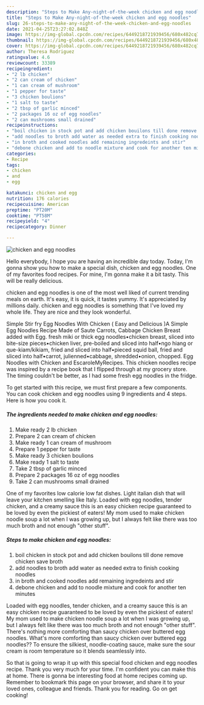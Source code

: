 ```yaml
---
description: "Steps to Make Any-night-of-the-week chicken and egg noodles"
title: "Steps to Make Any-night-of-the-week chicken and egg noodles"
slug: 26-steps-to-make-any-night-of-the-week-chicken-and-egg-noodles
date: 2021-04-25T23:27:02.848Z
image: https://img-global.cpcdn.com/recipes/6449218721939456/680x482cq70/chicken-and-egg-noodles-recipe-main-photo.jpg
thumbnail: https://img-global.cpcdn.com/recipes/6449218721939456/680x482cq70/chicken-and-egg-noodles-recipe-main-photo.jpg
cover: https://img-global.cpcdn.com/recipes/6449218721939456/680x482cq70/chicken-and-egg-noodles-recipe-main-photo.jpg
author: Theresa Rodriguez
ratingvalue: 4.6
reviewcount: 33389
recipeingredient:
- "2 lb chicken"
- "2 can cream of chicken"
- "1 can cream of mushroom"
- "1 pepper for taste"
- "3 chicken boulions"
- "1 salt to taste"
- "2 tbsp of garlic minced"
- "2 packages 16 oz of egg noodles"
- "2 can mushrooms small drained"
recipeinstructions:
- "boil chicken in stock pot and add chicken bouilons till done remove chicken save broth"
- "add noodles to broth add water as needed extra to finish cooking noodles"
- "in broth and cooked noodles add remaining ingredeints and stir"
- "debone chicken and add to noodle mixture and cook for another ten minutes"
categories:
- Recipe
tags:
- chicken
- and
- egg

katakunci: chicken and egg 
nutrition: 176 calories
recipecuisine: American
preptime: "PT20M"
cooktime: "PT58M"
recipeyield: "4"
recipecategory: Dinner

---
```



![chicken and egg noodles](https://img-global.cpcdn.com/recipes/6449218721939456/680x482cq70/chicken-and-egg-noodles-recipe-main-photo.jpg)

Hello everybody, I hope you are having an incredible day today. Today, I'm gonna show you how to make a special dish, chicken and egg noodles. One of my favorites food recipes. For mine, I'm gonna make it a bit tasty. This will be really delicious.

chicken and egg noodles is one of the most well liked of current trending meals on earth. It's easy, it is quick, it tastes yummy. It's appreciated by millions daily. chicken and egg noodles is something that I've loved my whole life. They are nice and they look wonderful.

Simple Stir fry Egg Noodles With Chicken ( Easy and Delicious )A Simple Egg Noodles Recipe Made of Saute Carrots, Cabbage Chicken Breast added with Egg. fresh miki or thick egg noodles•chicken breast, sliced into bite-size pieces•chicken liver, pre-boiled and sliced into half•ngo hiang or que-kiam/kikiam, fried and sliced into half•pieced squid ball, fried and sliced into half•carrot, julienned•cabbage, shredded•onion, chopped. Egg Noodles with Chicken and EscaroleMyRecipes. This chicken noodles recipe was inspired by a recipe book that I flipped through at my grocery store. The timing couldn&#39;t be better, as I had some fresh egg noodles in the fridge.


To get started with this recipe, we must first prepare a few components. You can cook chicken and egg noodles using 9 ingredients and 4 steps. Here is how you cook it.

<!--inarticleads1-->

##### The ingredients needed to make chicken and egg noodles:

1. Make ready 2 lb chicken
1. Prepare 2 can cream of chicken
1. Make ready 1 can cream of mushroom
1. Prepare 1 pepper for taste
1. Make ready 3 chicken boulions
1. Make ready 1 salt to taste
1. Take 2 tbsp of garlic minced
1. Prepare 2 packages 16 oz of egg noodles
1. Take 2 can mushrooms small drained


One of my favorites low calorie low fat dishes. Light italian dish that will leave your kitchen smelling like Italy. Loaded with egg noodles, tender chicken, and a creamy sauce this is an easy chicken recipe guaranteed to be loved by even the pickiest of eaters! My mom used to make chicken noodle soup a lot when I was growing up, but I always felt like there was too much broth and not enough &#34;other stuff&#34;. 

<!--inarticleads2-->

##### Steps to make chicken and egg noodles:

1. boil chicken in stock pot and add chicken bouilons till done remove chicken save broth
1. add noodles to broth add water as needed extra to finish cooking noodles
1. in broth and cooked noodles add remaining ingredeints and stir
1. debone chicken and add to noodle mixture and cook for another ten minutes


Loaded with egg noodles, tender chicken, and a creamy sauce this is an easy chicken recipe guaranteed to be loved by even the pickiest of eaters! My mom used to make chicken noodle soup a lot when I was growing up, but I always felt like there was too much broth and not enough &#34;other stuff&#34;. There&#39;s nothing more comforting than saucy chicken over buttered egg noodles. What&#39;s more comforting than saucy chicken over buttered egg noodles?? To ensure the silkiest, noodle-coating sauce, make sure the sour cream is room temperature so it blends seamlessly into. 

So that is going to wrap it up with this special food chicken and egg noodles recipe. Thank you very much for your time. I'm confident you can make this at home. There is gonna be interesting food at home recipes coming up. Remember to bookmark this page on your browser, and share it to your loved ones, colleague and friends. Thank you for reading. Go on get cooking!
